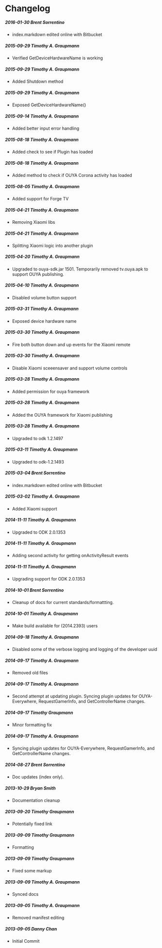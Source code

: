 # Changelog
##### 2016-01-30  Brent Sorrentino
 * index.markdown edited online with Bitbucket

##### 2015-09-29  Timothy A. Graupmann
 * Verified GetDeviceHardwareName is working

##### 2015-09-29  Timothy A. Graupmann
 * Added Shutdown method

##### 2015-09-29  Timothy A. Graupmann
 * Exposed GetDeviceHardwareName()

##### 2015-09-14  Timothy A. Graupmann
 * Added better input error handling

##### 2015-08-18  Timothy A. Graupmann
 * Added check to see if Plugin has loaded

##### 2015-08-18  Timothy A. Graupmann
 * Added method to check if OUYA Corona activity has loaded

##### 2015-08-05  Timothy A. Graupmann
 * Added support for Forge TV

##### 2015-04-21  Timothy A. Graupmann
 * Removing Xiaomi libs

##### 2015-04-21  Timothy A. Graupmann
 * Splitting Xiaomi logic into another plugin

##### 2015-04-20  Timothy A. Graupmann
 * Upgraded to ouya-sdk.jar 1501. Temporarily removed tv.ouya.apk to support OUYA publishing.

##### 2015-04-10  Timothy A. Graupmann
 * Disabled volume button support

##### 2015-03-31  Timothy A. Graupmann
 * Exposed device hardware name

##### 2015-03-30  Timothy A. Graupmann
 * Fire both button down and up events for the Xiaomi remote

##### 2015-03-30  Timothy A. Graupmann
 * Disable Xiaomi sceeensaver and support volume controls

##### 2015-03-28  Timothy A. Graupmann
 * Added permission for ouya framework

##### 2015-03-28  Timothy A. Graupmann
 * Added the OUYA framework for Xiaomi publishing

##### 2015-03-28  Timothy A. Graupmann
 * Upgraded to odk 1.2.1497

##### 2015-03-11  Timothy A. Graupmann
 * Upgraded to odk-1.2.1493

##### 2015-03-04  Brent Sorrentino
 * index.markdown edited online with Bitbucket

##### 2015-03-02  Timothy A. Graupmann
 * Added Xiaomi support

##### 2014-11-11  Timothy A. Graupmann
 * Upgraded to ODK 2.0.1353

##### 2014-11-11  Timothy A. Graupmann
 * Adding second activity for getting onActivityResult events

##### 2014-11-11  Timothy A. Graupmann
 * Upgrading support for ODK 2.0.1353

##### 2014-10-01  Brent Sorrentino
 * Cleanup of docs for current standards/formattting.

##### 2014-10-01  Timothy A. Graupmann
 * Make build available for (2014.2393) users

##### 2014-09-18  Timothy A. Graupmann
 * Disabled some of the verbose logging and logging of the developer uuid

##### 2014-09-17  Timothy A. Graupmann
 * Removed old files

##### 2014-09-17  Timothy A. Graupmann
 * Second attempt at updating plugin. Syncing plugin updates for OUYA-Everywhere, RequestGamerInfo, and GetControllerName changes.

##### 2014-09-17  Timothy Graupmann
 * Minor formatting fix

##### 2014-09-17  Timothy A. Graupmann
 * Syncing plugin updates for OUYA-Everywhere, RequestGamerInfo, and GetControllerName changes.

##### 2014-08-27  Brent Sorrentino
 * Doc updates (index only).

##### 2013-10-29  Bryan Smith
 * Documentation cleanup

##### 2013-09-20  Timothy Graupmann
 * Potentially fixed link

##### 2013-09-09  Timothy Graupmann
 * Formatting

##### 2013-09-09  Timothy Graupmann
 * Fixed some markup

##### 2013-09-09  Timothy A. Graupmann
 * Synced docs

##### 2013-09-05  Timothy A. Graupmann
 * Removed manifest editing

##### 2013-09-05  Danny Chan
 * Initial Commit

